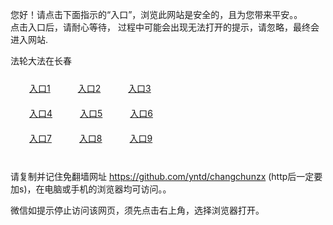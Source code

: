 您好！请点击下面指示的“入口”，浏览此网站是安全的，且为您带来平安。。 <br/>
点击入口后，请耐心等待， 过程中可能会出现无法打开的提示，请忽略，最终会进入网站. </br>

法轮大法在长春<br/>
<div style="padding:10px"><a style="margin:20px" target="_blank" href="https://dsten541osxxn.cloudfront.net/2Qpsp?gmowovl" id="ccLink1" rel="nofollow">入口1</a> <a target="_blank" style="margin:20px" href="https://d2y057fs1ufbvb.cloudfront.net/2Qpsp?wlkwcquq" id="ccLink2" rel="nofollow">入口2</a> <a style="margin:20px" target="_blank" href="https://d3ad55p4vb8afh.cloudfront.net/2Qpsp?sarabus" id="ccLink3" rel="nofollow">入口3</a></div>

<div style="padding:10px" ><a style="margin:20px" target="_blank" href="https://dsten541osxxn.cloudfront.net/2Qpsp?gmowovl" id="ccLink4" rel="nofollow">入口4</a> <a style="margin:20px" href="https://d2y057fs1ufbvb.cloudfront.net/2Qpsp?wlkwcquq" target="_blank" id="ccLink5" rel="nofollow">入口5</a> <a style="margin:20px" href="https://d3ad55p4vb8afh.cloudfront.net/2Qpsp?sarabus" target="_blank" id="ccLink6" rel="nofollow">入口6</a></div>

<div style="padding:10px"><a style="margin:20px" target="_blank" href="https://dsten541osxxn.cloudfront.net/2Qpsp?gmowovl" id="ccLink7" rel="nofollow">入口7</a> <a style="margin:20px" href="https://d2y057fs1ufbvb.cloudfront.net/2Qpsp?wlkwcquq" target="_blank" id="ccLink8" rel="nofollow">入口8</a> <a style="margin:20px" target="_blank" href="https://d3ad55p4vb8afh.cloudfront.net/2Qpsp?sarabus" id="ccLink9" rel="nofollow">入口9</a></div>

<br/>



请复制并记住免翻墙网址 https://github.com/yntd/changchunzx (http后一定要加s)，在电脑或手机的浏览器均可访问。。<br/>

微信如提示停止访问该网页，须先点击右上角，选择浏览器打开。
